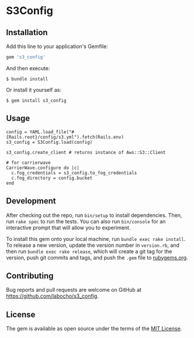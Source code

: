 # S3Config

## Installation

Add this line to your application's Gemfile:

```ruby
gem 's3_config'
```

And then execute:

    $ bundle install

Or install it yourself as:

    $ gem install s3_config

## Usage

    config = YAML.load_file("#{Rails.root}/config/s3.yml").fetch(Rails.env)
    s3_config = S3Config.load(config)

    s3_config.create_client # returns instance of Aws::S3::Client

    # for carrierwave
    CarrierWave.configure do |c|
      c.fog_credentials = s3_config.to_fog_credentials
      c.fog_directory = config.bucket
    end

## Development

After checking out the repo, run `bin/setup` to install dependencies. Then, run `rake spec` to run the tests. You can also run `bin/console` for an interactive prompt that will allow you to experiment.

To install this gem onto your local machine, run `bundle exec rake install`. To release a new version, update the version number in `version.rb`, and then run `bundle exec rake release`, which will create a git tag for the version, push git commits and tags, and push the `.gem` file to [rubygems.org](https://rubygems.org).

## Contributing

Bug reports and pull requests are welcome on GitHub at https://github.com/labocho/s3_config.


## License

The gem is available as open source under the terms of the [MIT License](https://opensource.org/licenses/MIT).
